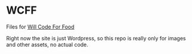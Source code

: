 # WCFF
Files for <a href="http://willcodeforfood.io/">Will Code For Food</a>

Right now the site is just Wordpress, so this repo is really only for images and other assets, no actual code.
